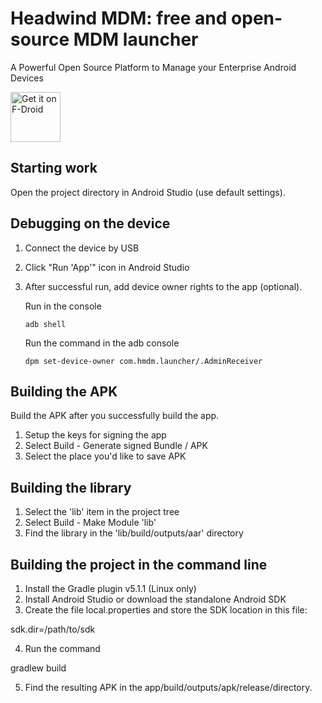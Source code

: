 # Headwind MDM: free and open-source MDM launcher

A Powerful Open Source Platform to Manage your Enterprise Android Devices

[<img src="https://fdroid.gitlab.io/artwork/badge/get-it-on.png"
     alt="Get it on F-Droid"
     height="80">](https://f-droid.org/packages/com.hmdm.launcher/)

## Starting work

Open the project directory in Android Studio (use default settings).

## Debugging on the device

1. Connect the device by USB
2. Click "Run 'App'" icon in Android Studio
3. After successful run, add device owner rights to the app (optional).

    Run in the console
   
    `adb shell`

    Run the command in the adb console
   
    `dpm set-device-owner com.hmdm.launcher/.AdminReceiver`

## Building the APK

Build the APK after you successfully build the app.

1. Setup the keys for signing the app
2. Select Build - Generate signed Bundle / APK
3. Select the place you'd like to save APK

## Building the library

1. Select the 'lib' item in the project tree
2. Select Build - Make Module 'lib'
3. Find the library in the 'lib/build/outputs/aar' directory

## Building the project in the command line

1. Install the Gradle plugin v5.1.1 (Linux only)
2. Install Android Studio or download the standalone Android SDK
3. Create the file local.properties and store the SDK location in this file:

sdk.dir=/path/to/sdk

4. Run the command

gradlew build

5. Find the resulting APK in the app/build/outputs/apk/release/directory.

